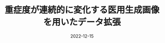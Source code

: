 ---
title: "重症度が連続的に変化する医用生成画像を用いたデータ拡張"
collection: publications
category: domestic
permalink: /publication/prmu2022
excerpt: ''
status: 'Published'
venue: 'PRMU'
authors: '<strong> 竹崎 隼平</strong>，田中聖人，内田誠一，門田健明'
paperurl: 
code: 
date: 2022-12-15
---